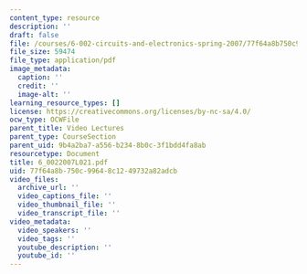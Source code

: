 ```yaml
---
content_type: resource
description: ''
draft: false
file: /courses/6-002-circuits-and-electronics-spring-2007/77f64a8b750c99648c1249732a82adcb_6_0022007L021.pdf
file_size: 59474
file_type: application/pdf
image_metadata:
  caption: ''
  credit: ''
  image-alt: ''
learning_resource_types: []
license: https://creativecommons.org/licenses/by-nc-sa/4.0/
ocw_type: OCWFile
parent_title: Video Lectures
parent_type: CourseSection
parent_uid: 9b4a2ba7-a556-b234-8b0c-3f1bdd4fa8ab
resourcetype: Document
title: 6_0022007L021.pdf
uid: 77f64a8b-750c-9964-8c12-49732a82adcb
video_files:
  archive_url: ''
  video_captions_file: ''
  video_thumbnail_file: ''
  video_transcript_file: ''
video_metadata:
  video_speakers: ''
  video_tags: ''
  youtube_description: ''
  youtube_id: ''
---
```

